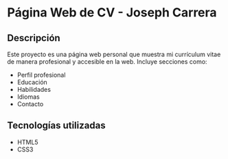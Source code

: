 # Página Web de CV - Joseph Carrera

## Descripción
Este proyecto es una página web personal que muestra mi currículum vitae de manera profesional y accesible en la web. Incluye secciones como:
- Perfil profesional
- Educación
- Habilidades
- Idiomas
- Contacto

## Tecnologías utilizadas
- HTML5
- CSS3
